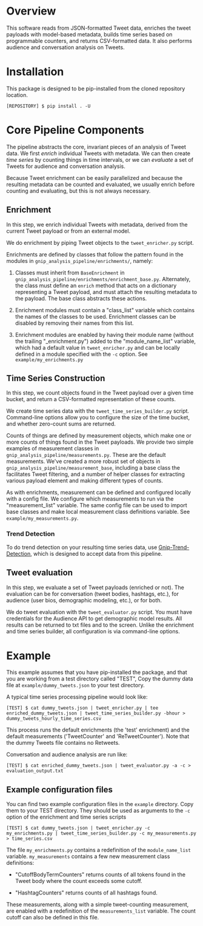 # Overview

This software reads from JSON-formatted Tweet data, enriches the tweet payloads
with model-based metadata, builds time series based on programmable counters,
and returns CSV-formatted data. It also performs audience and conversation
analysis on Tweets.

# Installation

This package is designed to be pip-installed from the cloned repository location.

`[REPOSITORY] $ pip install . -U`

# Core Pipeline Components

The pipeline abstracts the core, invariant pieces of an analysis of
Tweet data. We first _enrich_ individual Tweets with metadata. We can then
create _time series_ by counting things in time intervals, or we can _evaluate_
a set of Tweets for audience and conversation analysis. 

Because Tweet enrichment can be easily parallelized and because the resulting
metadata can be counted and evaluated, we usually enrich before counting and
evaluating, but this is not always necessary.

## Enrichment

In this step, we enrich individual Tweets with metadata, derived from the
current Tweet payload or from an external model.

We do enrichment by piping Tweet objects to the `tweet_enricher.py` script.

Enrichments are defined by classes that follow the pattern found in the modules
in `gnip_analysis_pipeline/enrichments/`, namely:

1. Classes must inherit from `BaseEnrichment` in
   `gnip_analysis_pipeline/enrichments/enrichment_base.py`. Alternately, the
class must define an `enrich` method that acts on a dictionary representing a
Tweet payload, and must attach the resulting metadata to the payload. The base
class abstracts these actions.

2. Enrichment modules must contain a "class\_list" variable which contains the
   names of the classes to be used.  Enrichment classes can be disabled by
removing their names from this list.

3. Enrichment modules are enabled by having their module name (without the
   trailing "\_enrichment.py") added to the "module\_name\_list" variable,
which had a default value in `tweet_enricher.py` and can be locally defined in
a module specified with the `-c` option. See `example/my_enrichments.py`

## Time Series Construction

In this step, we count objects found in the Tweet payload over a given time
bucket, and return a CSV-formatted representation of these counts.

We create time series data with the `tweet_time_series_builder.py` script.
Command-line options allow you to configure the size of the time bucket, 
and whether zero-count sums are returned.

Counts of things are defined by measurement objects, which make one or more
counts of things found in the Tweet payloads. We provide two simple examples of
measurement classes in `gnip_analysis_pipeline/measurements.py`. 
These are the default measurements. We've created
a more robust set of objects in `gnip_analysis_pipeline/measurement_base`,
including a base class the facilitates Tweet filtering, and a number of helper
classes for extracting various payload element and making different types of
counts.

As with enrichments, measurement can be defined and configured locally with a
config file.  We configure which measurements to run via the
"measurement\_list" variable. The same config file can be used to import base
classes and make local measurement class definitions variable. See
`example/my_measurements.py`.

### Trend Detection

To do trend detection on your resulting time series data, use
[Gnip-Trend-Detection](https://github.com/jeffakolb/Gnip-Trend-Detection),
which is designed to accept data from this pipeline.

## Tweet evaluation

In this step, we evaluate a set of Tweet payloads (enriched or not). The
evaluation can be for conversation (tweet bodies, hashtags, etc.), for audience
(user bios, demographic modeling, etc.), or for both. 

We do tweet evaluation with the `tweet_evaluator.py` script. You must have
credentials for the Audience API to get demographic model results. All results
can be returned to txt files and to the screen. Unlike the enrichment and time
series builder, all configuration is via command-line options.

# Example

This example assumes that you have pip-installed the package, and that you are 
working from a test directory called "TEST", 
Copy the dummy data file at `example/dummy_tweets.json` to your test directory.

A typical time series processing pipeline would look like:

`[TEST] $ cat dummy_tweets.json | tweet_enricher.py | tee enriched_dummy_tweets.json |
tweet_time_series_builder.py -bhour > dummy_tweets_hourly_time_series.csv`

This process runs the default enrichments (the 'test' enrichment) and the default
measurements ('TweetCounter' and 'ReTweetCounter'). Note that the dummy Tweets 
file contains no Retweets.

Conversation and audience analysis are run like:

`[TEST] $ cat enriched_dummy_tweets.json | tweet_evaluator.py -a -c >
evaluation_output.txt`

## Example configuration files

You can find two example configuration files in the `example` directory. Copy them to your
TEST directory. They
should be used as arguments to the `-c` option of the enrichment and time
series scripts

`[TEST] $ cat dummy_tweets.json | tweet_enricher.py -c my_enrichments.py |
tweet_time_series_builder.py -c my_measurements.py > time_series.csv`

The file `my_enrichments.py` contains a redefinition of the `module_name_list`
variable. `my_measurements` contains a few new measurement class definitions:

* "CutoffBodyTermCounters" returns counts of all tokens found in the Tweet body
 where the count exceeds some cutoff. 

* "HashtagCounters" returns counts of all hashtags found.

These measurements, along with a simple tweet-counting measurement, are enabled with a
redefinition of the `measurements_list` variable. The count cutoff can also be
defined in this file. 

